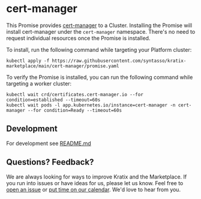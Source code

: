 # cert-manager

This Promise provides [cert-manager](https://cert-manager.io/docs/) to a
Cluster. Installing the Promise will install cert-manager under the
`cert-manager` namespace. There's no need to request individual resources once
the Promise is installed.

To install, run the following command while targeting your Platform cluster:
```
kubectl apply -f https://raw.githubusercontent.com/syntasso/kratix-marketplace/main/cert-manager/promise.yaml
```

To verify the Promise is installed, you can run the following command while
targeting a worker cluster:

```
kubectl wait crd/certificates.cert-manager.io --for condition=established --timeout=60s
kubectl wait pods -l app.kubernetes.io/instance=cert-manager -n cert-manager --for condition=Ready --timeout=60s
```

## Development

For development see [README.md](./internal/README.md)

## Questions? Feedback?

We are always looking for ways to improve Kratix and the Marketplace. If you run into issues or have ideas for us, please let us know. Feel free to [open an issue](https://github.com/syntasso/kratix-marketplace/issues/new/choose) or [put time on our calendar](https://www.syntasso.io/contact-us). We'd love to hear from you.

